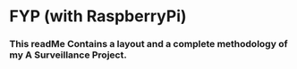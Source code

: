 # FYP (with RaspberryPi)
### This readMe Contains a layout and a complete methodology of my A Surveillance Project.


